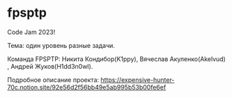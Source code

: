 # fpsptp
Code Jam 2023!

Тема: один уровень разные задачи.

Команда FPSPTP: Никита Кондибор(K1ppy), Вячеслав Акуленко(Akelvud) , Андрей Жуков(H1dd3n0wl).

Подробное описание проекта: https://expensive-hunter-70c.notion.site/92e56d2f56bb49e5ab995b53b00fe6ef
